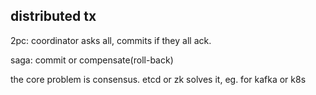 ---
---
## distributed tx 

2pc: coordinator asks all, commits if they all ack.

saga: commit or compensate(roll-back) 

the core problem is consensus. etcd or zk solves it, eg. for kafka or k8s

